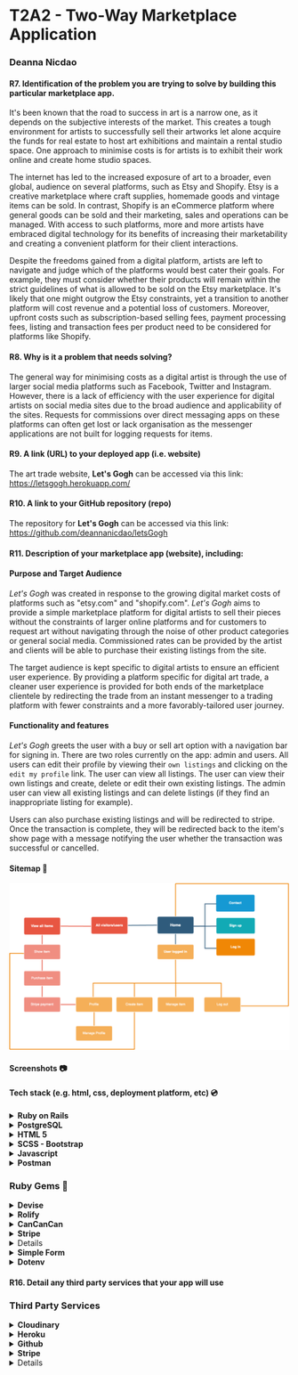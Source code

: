 # T2A2 - Two-Way Marketplace Application
### Deanna Nicdao

#### R7.	Identification of the problem you are trying to solve by building this particular marketplace app.
It's been known that the road to success in art is a narrow one, as it depends on the subjective interests of the market. This creates a tough environment for artists to successfully sell their artworks let alone acquire the funds for real estate to host art exhibitions and maintain a rental studio space. One approach to minimise costs is for artists is to exhibit their work online and create home studio spaces.

The internet has led to the increased exposure of art to a broader, even global, audience on several platforms, such as Etsy and Shopify. Etsy is a creative marketplace where craft supplies, homemade goods and vintage items can be sold. In contrast, Shopify is an eCommerce platform where general goods can be sold and their marketing, sales and operations can be managed. With access to such platforms, more and more artists have embraced digital technology for its benefits of increasing their marketability and creating a convenient platform for their client interactions. 

Despite the freedoms gained from a digital platform, artists are left to navigate and judge which of the platforms would best cater their goals. For example, they must consider whether their products will remain within the strict guidelines of what is allowed to be sold on the Etsy marketplace. It's likely that one might outgrow the Etsy constraints, yet a transition to another platform will cost revenue and a potential loss of customers. Moreover, upfront costs such as subscription-based selling fees, payment processing fees, listing and transaction fees per product need to be considered for platforms like Shopify. 

#### R8.	Why is it a problem that needs solving?
The general way for minimising costs as a digital artist is through the use of larger social media platforms such as Facebook, Twitter and Instagram. However, there is a lack of efficiency with the user experience for digital artists on social media sites due to the broad audience and applicability of the sites. Requests for commissions over direct messaging apps on these platforms can often get lost or lack organisation as the messenger applications are not built for logging requests for items. 

#### R9.	A link (URL) to your deployed app (i.e. website)
The art trade website, **Let's Gogh** can be accessed via this link: https://letsgogh.herokuapp.com/

#### R10.	A link to your GitHub repository (repo)
The repository for **Let's Gogh** can be accessed via this link: https://github.com/deannanicdao/letsGogh

#### R11.	Description of your marketplace app (website), including:
#### Purpose and Target Audience
*Let's Gogh* was created in response to the growing digital market costs of platforms such as "etsy.com" and "shopify.com". *Let's Gogh* aims to provide a simple marketplace platform for digital artists to sell their pieces without the constraints of larger online platforms and for customers to request art without navigating through the noise of other product categories or general social media. Commissioned rates can be provided by the artist and clients will be able to purchase their existing listings from the site. 

The target audience is kept specific to digital artists to ensure an efficient user experience. By providing a platform specific for digital art trade, a cleaner user experience is provided for both ends of the marketplace clientele by redirecting the trade from an instant messenger to a trading platform with fewer constraints and a more favorably-tailored user journey.

#### Functionality and features
*Let's Gogh* greets the user with a buy or sell art option with a navigation bar for signing in. There are two roles currently on the app: admin and users. All users can edit their profile by viewing their `own listings` and clicking on the `edit my profile` link. The user can view all listings. The user can view their own listings and create, delete or edit their own existing listings. The admin user can view all existing listings and can delete listings (if they find an inappropriate listing for example). 

Users can also purchase existing listings and will be redirected to stripe. Once the transaction is complete, they will be redirected back to the item's show page with a message notifying the user whether the transaction was successful or cancelled. 

#### Sitemap :microscope:
![Site Map](docs/siteMap.png)

#### Screenshots :camera:


#### Tech stack (e.g. html, css, deployment platform, etc) :cd:
<details>
	<summary>
		<b> Ruby on Rails </b>
	</summary>
	
Rails is a web application development framework that is written in the Ruby programming language. The aim of Rails is to ease development of web applications by providing boiler-plates in a model, view and controller format. This minimizes the amount of initial code required from the developer but the developer must follow its *convention over configuration* philosophy.
	
[Rails v- 6.0.3.4](https://edgeguides.rubyonrails.org/getting_started.html)

[Ruby v- 2.7.1p83](https://ruby-doc.org/stdlib-2.7.2/)

</details>

<details>
	<summary>
		<b> PostgreSQL </b>
	</summary>
	
PostgresQL is an object-relational database management system that is built on the SQL language, developed at the University of California at Berkeley Computer Science Department. It is open-source and free and is capable of handling workloads on the data warehouse level. 
A large part of the SQL standard is supported and offers many modern features:
+ complex queries
+ foreign keys
+ triggers
+ updatable views
+ transactional integrity
+ multiversion concurrency control

The user can also add new:
+ data types
+ functions
+ operators
+ aggregate functions
+ index methods
+ procedural languages
	
[PostgreSQL](https://www.postgresql.org/docs/10/index.html)

</details>

<details>
	<summary>
		<b> HTML 5 </b>
	</summary>
	
HTML5 is a markup language which structures and presents content on the World Wide Web. HIt introduces elements and attributes such as semantic replacements for common uses of generic block `<div>` and inline elements, `<span>`. It also specifies scripting application programming interfaces (APIs) used in junction with Javascript, by extending existing Document Object Model (DOM) interfaces.
	
[HTML5](https://developer.mozilla.org/en-US/docs/Web/Guide/HTML/HTML5)
</details>

<details>
	<summary>
		<b> SCSS - Bootstrap </b>
	</summary>
	
Bootstrap, once used for Twitter as *Twitter Blueprint*, is a popular front-end framework. It has since become an open-source project and serves as a style guide for internal tools development. It has evolved to integrate mobile-responsiveness, Sass and CSS's flexbox.

[Bootstrap](https://getbootstrap.com/docs/4.5/getting-started/introduction/)

</details>

<details>
	<summary>
		<b> Javascript </b>
	</summary>
	
JavaScript is a compiled programming language that is prototype-based, multi-paradigm, single-threaded, dynamic language and supports object-oriented, imperative, and declarative (*e.g.*, functional programming) languages. It runs on the client side of the web and is widely used for controller web page behaviour by functioning as a procedural and object oriented language. Objects are programmatically created with attached methods and properties. Once constructed, the object can be used a template or prototype for creating similar objects.

[Javascript](https://developer.mozilla.org/en-US/docs/Web/JavaScript)
</details>

<details>
	<summary>
		<b> Postman </b>
	</summary>
	
Postman...

[Postman](...)
</details>

### Ruby Gems :gem:

<details>
	<summary>
		<b> Devise </b>
	</summary>
	
Devise is used for user authentication. It provides sign-ups, confirmations, password changes and editing user details. 

[Devise Gem](https://rubygems.org/gems/devise)
</details>

<details>
	<summary>
		<b> Rolify </b>
	</summary>
	
Rolify was used in conjunction with Devise and CanCanCan to add roles to users. Two roles were implemented: admins and users. As explained above in features, admins can do everything the user can do (*i.e.*, CRUD listings) with the additional privilege of deleting other users' listings. 

[Rolify Gem](https://rubygems.org/gems/rolify)
</details>

<details>
	<summary>
		<b> CanCanCan </b>
	</summary>
	
CanCanCan is used to add authorisation to the user roles shown in the `ability.rb` file. This way users can view their own listings or all listings and the admin can view all listings with the additional option to delete any user's listing. 

[CanCanCan Gem](https://rubygems.org/gems/cancancan)
</details>

<details>
	<summary>
		<b> Stripe </b>
	</summary>
	
Stripe gem is used to redirect the user to an online payment platform (Stripe). It allows the user to purchase an existing listing at the advertised price. After the transaction, the user is redirected to the item's show page. 

[Stripe Gem](https://rubygems.org/gems/stripe)
</details>

<details>

	<summary>
		<b> Cloudinary </b>
	</summary>
	
The Cloudinary gem allows for cloud storage of assets onto the third-party Cloudinary service. This is used for image uploads through the applicaiton.

[Cloudinary Gem](https://rubygems.org/gems/cloudinary)
</details>

<details>
	<summary>
		<b> Simple Form </b>
	</summary>
	
Simple form was used with Devise to provide a layout for the sign up form. 

[Simple Form Gem](https://rubygems.org/gems/simple_form/versions/5.0.2)
</details>

<details>
    <summary>
        <b> Dotenv </b>
    </summary>
    
Dotenv is used for securely storing sensitive information that is accessed by the application through the use of environment variables. The `.env` file is included in the `.gitignore` file. 

[Devise Gem](https://www.rubydoc.info/gems/dotenv/2.1.1)
</details>

#### R16.	Detail any third party services that your app will use
### Third Party Services

<details>
	<summary>
		<b> Cloudinary </b>
	</summary>
	
Cloudinary is an image and video cloud hosting service that can dynamically optimise images without the hassle of managing media assets. It is used to store any images uploaded by the users. 

[Cloudinary](https://cloudinary.com/)

</details>

<details>
	<summary>
		<b> Heroku </b>
	</summary>
	
Heroku is a Platform as a Service (PaaS) where developers can deploy and run their applications. Developers can also manage, and scale their apps entirely in the cloud as it supports Ruby and other programming languages. The free service model of Heroku has allowed this application to be deployed through an attached git repository. 

[Heroku](https://www.heroku.com/home)

</details>

<details>
	<summary>
		<b> Github</b>
	</summary>

Github is where the remote repository where the centralised code source is stored. It allows for source control management where changes to the code are tracked and managed. As mentioned above, the remote repository is used as the source code for deployment via Heroku. 

[Github](https://github.com/)

</details>

<details>
	<summary>
		<b> Stripe </b>
	</summary>
	
Stripe is an online, cloud-based payment platform that can be implemented into applications and can track revenue data of business operations and prevent fraud. It streamlines the development of implementing payment process feature on an international level as Stripe deals with regulatory complexities that comes with finance.

[Stripe](https://stripe.com/en-gb-us)
</details>

<details>

#### R12.	User stories for your app :memo:
+ Users can view all listings
    + User has signed in to view all listings
    + Users can purchase listings
+ Users can create, edit, show, delete their own listings
    + Users must be signed in
    + Listings must have an attached image
    + Listings must specify a category
    + Users can view their own listings
+ Users can create an account
    + Users can edit their details
	+ Users can login with their email or username
+ Admin users can view a dashboard of listings with associated user emails
    + Admin users can delete existing listings (but not edit)

#### Stretch Goals 
+ Users can search for listings based on categories
+ Users can rate listings
+ Users can view their own ratings


#### R13.	Wireframes for your app :pencil2:


#### R14.	An ERD for your app
![ERD](docs/T2A2_MVC_Database_ERD(1).png)

#### R15.	Explain the different high-level components (abstractions) in your app
The back end is responsible for:

    Handling user requests
    Interacting with the database to retrieve the necessary info.
    Sending that info. off to the front end

And the front end is responsible for:

    Displaying the information it receives from the back end in a readable manner
    Rendering the pages the user sees in their browser
    Added any user interactivity functionality

*Let's Gogh* is a two-sided marketplace app built on the Rails framework which follows the Model/View/Controller (MVC) architecture. MVC separates responsibilities and allows for clarity in development design. RESTful routes are also utilised where REST stands for "Representational State Transfer". By using MVC architecture with RESTful routes upscalability is facilitated as each MVC file has a distinct responsibility and therefore can be updated or debugged accordingly.

The only component that interacts with the database are the models which form a bridge between the Postgres relational database and the controllers. Each model object has a corresponding record in the database. The table (termed, relation) within a database is the plural version of the Model's class name by convention. Each of these models will have a relation within the database that is labelled in the plural form, *e.g.*, users relation for the User model. This model queries or writes to this 'users' relation. Several models are utilised to normalise the database, as listed here:
+ User, Role, Ability
	+ New users are registered (`new_user_registration_path`- GET) using Devise and are logged into a session as the `current_user` (`user_session_path` - POST)
	+ After registration the users are redirected to the landing page (`root_path` - GET) where they can choose to either `Buy Art` (directed to the index of all listings via `items_path` - GET) or `Sell Art` (directed to creating a new listing via ` items_path` - POST) 
	+ Users can edit their own profile via the `Your Listings` option (`user_items_path` - GET) in the navbar and clicking `Edit Your Profile` (`edit_user_registration_path` - GET; `user_registration_path` - PATCH)
	+ Users can logout of their session via the `Logout` option in the navbar (`destroy_user_session_path` - DELETE)
	+ The authentication of registered users are handled by Devise. The authorisation scope is handled by Rolify and CanCanCan where users are either an `admin` or a general `user`. Admins can view all users and their associated listings but can only show(`admin_users_listings_path` - GET) or delete (`admin_delete_path` - DELETE) other listings via the navigation bar option `Users`.
	+ Users must have one role but a role can belong to many users
	+ Data sanitisation is implemented in each model to prevent SQL injection and maintain database integrity.
+ Item
	+ Only registered users can view the existing items - this is to provide a layer of security against theft of digital art
	+ Users can have many items, and items belong to one user
	+ New listings can be created by the `current_user` and set a title, description, category and price (`new_item_path` - GET; `items#create` - POST)
	+ Users can only edit (`edit_item_path` GET; `items#update` PUT/PATCH) and delete (`items#destroy` - DELETE) their own listings
	+ An attached image of the listing is stored in Cloudify and handled by ActiveStorage that aids in preventing XSS for image attachments
	+ Users can purchase items (`buy_path` - POST). This is handled externally by the Stripe API as the user is redirected to the Stripe transaction page where they input their credit card details. Once a transaction is successful or cancelled, the users are redirected to the item's show page with a notice of the transaction state (either success, `success_path` or cancel, `cancel_path`- GET) 
+ Application Record
	+ 
	+ 
+ Order
+ OrderItem 

#### R17.	Describe your projects models in terms of the relationships (active record associations) they have with each other


#### R18.	Discuss the database relations to be implemented in your application


#### R19.	Provide your database schema design


#### R20.	Describe the way tasks are allocated and tracked in your project

